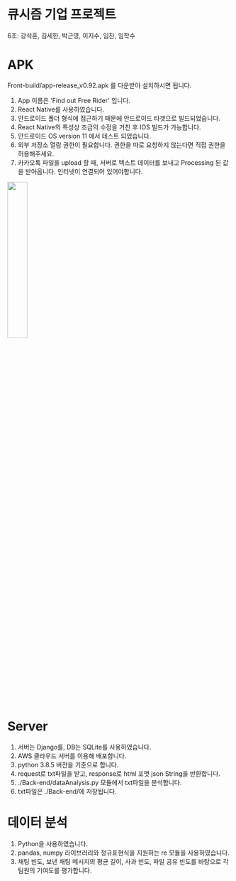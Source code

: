 # 큐시즘 기업 프로젝트
6조: 강석훈, 김세한, 박근영, 이지수, 임찬, 임학수

# APK
Front-build/app-release_v0.92.apk 를 다운받아 설치하시면 됩니다.
1. App 이름은 'Find out Free Rider' 입니다.
2. React Native를 사용하였습니다.
3. 안드로이드 폴더 형식에 접근하기 때문에 안드로이드 타겟으로 빌드되었습니다.
4. React Native의 특성상 조금의 수정을 거친 후 IOS 빌드가 가능합니다.
5. 안드로이드 OS version 11 에서 테스트 되었습니다.
6. 외부 저장소 열람 권한이 필요합니다. 권한을 따로 요청하지 않는다면 직접 권한을 허용해주세요.
7. 카카오톡 파일을 upload 할 때, 서버로 텍스트 데이터를 보내고 Processing 된 값을 받아옵니다. 인터넷이 연결되어 있어야합니다.

<img src="https://user-images.githubusercontent.com/63851250/113415483-442f7500-93fa-11eb-9278-6af6dbcf6d57.gif" width="30%"><br/>

# Server
1. 서버는 Django를, DB는 SQLite를 사용하였습니다.
2. AWS 클라우드 서버를 이용해 배포합니다.
3. python 3.8.5 버전을 기준으로 합니다.
4. request로 txt파일을 받고, response로 html 포맷 json String을 반환합니다.
5. ./Back-end/dataAnalysis.py 모듈에서 txt파일을 분석합니다.
6. txt파일은 ./Back-end/에 저장됩니다.

# 데이터 분석
1. Python을 사용하였습니다.
2. pandas, numpy 라이브러리와 정규표현식을 지원하는 re 모듈을 사용하였습니다.
3. 채팅 빈도, 보낸 채팅 메시지의 평균 길이, 사과 빈도, 파일 공유 빈도를 바탕으로 각 팀원의 기여도를 평가합니다.
